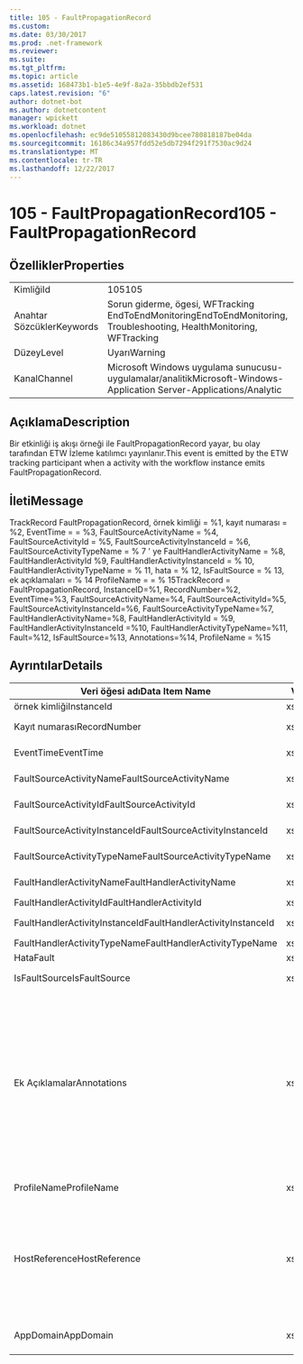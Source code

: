 ```yaml
---
title: 105 - FaultPropagationRecord
ms.custom: 
ms.date: 03/30/2017
ms.prod: .net-framework
ms.reviewer: 
ms.suite: 
ms.tgt_pltfrm: 
ms.topic: article
ms.assetid: 168473b1-b1e5-4e9f-8a2a-35bbdb2ef531
caps.latest.revision: "6"
author: dotnet-bot
ms.author: dotnetcontent
manager: wpickett
ms.workload: dotnet
ms.openlocfilehash: ec9de51055812083430d9bcee780818187be04da
ms.sourcegitcommit: 16186c34a957fdd52e5db7294f291f7530ac9d24
ms.translationtype: MT
ms.contentlocale: tr-TR
ms.lasthandoff: 12/22/2017
---
```

# <a name="105---faultpropagationrecord"></a><span data-ttu-id="6fb33-102">105 - FaultPropagationRecord</span><span class="sxs-lookup"><span data-stu-id="6fb33-102">105 - FaultPropagationRecord</span></span>
## <a name="properties"></a><span data-ttu-id="6fb33-103">Özellikler</span><span class="sxs-lookup"><span data-stu-id="6fb33-103">Properties</span></span>  
  
|||  
|-|-|  
|<span data-ttu-id="6fb33-104">Kimliği</span><span class="sxs-lookup"><span data-stu-id="6fb33-104">Id</span></span>|<span data-ttu-id="6fb33-105">105</span><span class="sxs-lookup"><span data-stu-id="6fb33-105">105</span></span>|  
|<span data-ttu-id="6fb33-106">Anahtar Sözcükler</span><span class="sxs-lookup"><span data-stu-id="6fb33-106">Keywords</span></span>|<span data-ttu-id="6fb33-107">Sorun giderme, ögesi, WFTracking EndToEndMonitoring</span><span class="sxs-lookup"><span data-stu-id="6fb33-107">EndToEndMonitoring, Troubleshooting, HealthMonitoring, WFTracking</span></span>|  
|<span data-ttu-id="6fb33-108">Düzey</span><span class="sxs-lookup"><span data-stu-id="6fb33-108">Level</span></span>|<span data-ttu-id="6fb33-109">Uyarı</span><span class="sxs-lookup"><span data-stu-id="6fb33-109">Warning</span></span>|  
|<span data-ttu-id="6fb33-110">Kanal</span><span class="sxs-lookup"><span data-stu-id="6fb33-110">Channel</span></span>|<span data-ttu-id="6fb33-111">Microsoft Windows uygulama sunucusu-uygulamalar/analitik</span><span class="sxs-lookup"><span data-stu-id="6fb33-111">Microsoft-Windows-Application Server-Applications/Analytic</span></span>|  
  
## <a name="description"></a><span data-ttu-id="6fb33-112">Açıklama</span><span class="sxs-lookup"><span data-stu-id="6fb33-112">Description</span></span>  
 <span data-ttu-id="6fb33-113">Bir etkinliği iş akışı örneği ile FaultPropagationRecord yayar, bu olay tarafından ETW İzleme katılımcı yayınlanır.</span><span class="sxs-lookup"><span data-stu-id="6fb33-113">This event is emitted by the ETW tracking participant when a activity with the workflow instance emits FaultPropagationRecord.</span></span>  
  
## <a name="message"></a><span data-ttu-id="6fb33-114">İleti</span><span class="sxs-lookup"><span data-stu-id="6fb33-114">Message</span></span>  
 <span data-ttu-id="6fb33-115">TrackRecord FaultPropagationRecord, örnek kimliği = %1, kayıt numarası = %2, EventTime = = %3, FaultSourceActivityName = %4, FaultSourceActivityId = %5, FaultSourceActivityInstanceId = %6, FaultSourceActivityTypeName = % 7 ' ye FaultHandlerActivityName = %8,  FaultHandlerActivityId %9, FaultHandlerActivityInstanceId = % 10, FaultHandlerActivityTypeName = % 11, hata = % 12, IsFaultSource = % 13, ek açıklamaları = % 14 ProfileName = = % 15</span><span class="sxs-lookup"><span data-stu-id="6fb33-115">TrackRecord = FaultPropagationRecord, InstanceID=%1, RecordNumber=%2, EventTime=%3, FaultSourceActivityName=%4, FaultSourceActivityId=%5, FaultSourceActivityInstanceId=%6, FaultSourceActivityTypeName=%7, FaultHandlerActivityName=%8,  FaultHandlerActivityId = %9, FaultHandlerActivityInstanceId =%10, FaultHandlerActivityTypeName=%11, Fault=%12, IsFaultSource=%13, Annotations=%14, ProfileName = %15</span></span>  
  
## <a name="details"></a><span data-ttu-id="6fb33-116">Ayrıntılar</span><span class="sxs-lookup"><span data-stu-id="6fb33-116">Details</span></span>  
  
|<span data-ttu-id="6fb33-117">Veri öğesi adı</span><span class="sxs-lookup"><span data-stu-id="6fb33-117">Data Item Name</span></span>|<span data-ttu-id="6fb33-118">Veri öğesi türü</span><span class="sxs-lookup"><span data-stu-id="6fb33-118">Data Item Type</span></span>|<span data-ttu-id="6fb33-119">Açıklama</span><span class="sxs-lookup"><span data-stu-id="6fb33-119">Description</span></span>|  
|--------------------|--------------------|-----------------|  
|<span data-ttu-id="6fb33-120">örnek kimliği</span><span class="sxs-lookup"><span data-stu-id="6fb33-120">InstanceId</span></span>|<span data-ttu-id="6fb33-121">xs:GUID</span><span class="sxs-lookup"><span data-stu-id="6fb33-121">xs:GUID</span></span>|<span data-ttu-id="6fb33-122">İş akışı için örnek kimliği</span><span class="sxs-lookup"><span data-stu-id="6fb33-122">The instance id for the workflow</span></span>|  
|<span data-ttu-id="6fb33-123">Kayıt numarası</span><span class="sxs-lookup"><span data-stu-id="6fb33-123">RecordNumber</span></span>|<span data-ttu-id="6fb33-124">xs:Long</span><span class="sxs-lookup"><span data-stu-id="6fb33-124">xs:long</span></span>|<span data-ttu-id="6fb33-125">Verilmiş kaydı sıra sayısı</span><span class="sxs-lookup"><span data-stu-id="6fb33-125">The sequence number of the emitted record</span></span>|  
|<span data-ttu-id="6fb33-126">EventTime</span><span class="sxs-lookup"><span data-stu-id="6fb33-126">EventTime</span></span>|<span data-ttu-id="6fb33-127">xs: DateTime</span><span class="sxs-lookup"><span data-stu-id="6fb33-127">xs:dateTime</span></span>|<span data-ttu-id="6fb33-128">Olay gösterilen zaman UTC zamanı</span><span class="sxs-lookup"><span data-stu-id="6fb33-128">The time in UTC when the event was emitted</span></span>|  
|<span data-ttu-id="6fb33-129">FaultSourceActivityName</span><span class="sxs-lookup"><span data-stu-id="6fb33-129">FaultSourceActivityName</span></span>|<span data-ttu-id="6fb33-130">xs: String</span><span class="sxs-lookup"><span data-stu-id="6fb33-130">xs:string</span></span>|<span data-ttu-id="6fb33-131">Hataya gösterilen etkinlik adı</span><span class="sxs-lookup"><span data-stu-id="6fb33-131">The name of activity that emitted the fault</span></span>|  
|<span data-ttu-id="6fb33-132">FaultSourceActivityId</span><span class="sxs-lookup"><span data-stu-id="6fb33-132">FaultSourceActivityId</span></span>|<span data-ttu-id="6fb33-133">xs: String</span><span class="sxs-lookup"><span data-stu-id="6fb33-133">xs:string</span></span>|<span data-ttu-id="6fb33-134">Hataya gösterilen etkinlik kimliği</span><span class="sxs-lookup"><span data-stu-id="6fb33-134">The id of the activity that emitted the fault</span></span>|  
|<span data-ttu-id="6fb33-135">FaultSourceActivityInstanceId</span><span class="sxs-lookup"><span data-stu-id="6fb33-135">FaultSourceActivityInstanceId</span></span>|<span data-ttu-id="6fb33-136">xs: String</span><span class="sxs-lookup"><span data-stu-id="6fb33-136">xs:string</span></span>|<span data-ttu-id="6fb33-137">Hataya gösterilen etkinlik örnek kimliği</span><span class="sxs-lookup"><span data-stu-id="6fb33-137">The instance id of the activity that emitted the fault</span></span>|  
|<span data-ttu-id="6fb33-138">FaultSourceActivityTypeName</span><span class="sxs-lookup"><span data-stu-id="6fb33-138">FaultSourceActivityTypeName</span></span>|<span data-ttu-id="6fb33-139">xs: String</span><span class="sxs-lookup"><span data-stu-id="6fb33-139">xs:string</span></span>|<span data-ttu-id="6fb33-140">Hataya gösterilen etkinlik türü</span><span class="sxs-lookup"><span data-stu-id="6fb33-140">The type of the activity that emitted the fault</span></span>|  
|<span data-ttu-id="6fb33-141">FaultHandlerActivityName</span><span class="sxs-lookup"><span data-stu-id="6fb33-141">FaultHandlerActivityName</span></span>|<span data-ttu-id="6fb33-142">xs: String</span><span class="sxs-lookup"><span data-stu-id="6fb33-142">xs:string</span></span>|<span data-ttu-id="6fb33-143">Hataya işleyici etkinliği görünen adı</span><span class="sxs-lookup"><span data-stu-id="6fb33-143">The display name of the fault handler activity</span></span>|  
|<span data-ttu-id="6fb33-144">FaultHandlerActivityId</span><span class="sxs-lookup"><span data-stu-id="6fb33-144">FaultHandlerActivityId</span></span>|<span data-ttu-id="6fb33-145">xs: String</span><span class="sxs-lookup"><span data-stu-id="6fb33-145">xs:string</span></span>|<span data-ttu-id="6fb33-146">Hataya işleyici etkinlik kimliği</span><span class="sxs-lookup"><span data-stu-id="6fb33-146">The id of the fault handler activity</span></span>|  
|<span data-ttu-id="6fb33-147">FaultHandlerActivityInstanceId</span><span class="sxs-lookup"><span data-stu-id="6fb33-147">FaultHandlerActivityInstanceId</span></span>|<span data-ttu-id="6fb33-148">xs: String</span><span class="sxs-lookup"><span data-stu-id="6fb33-148">xs:string</span></span>|<span data-ttu-id="6fb33-149">Hataya işleyici etkinliği örnek kimliği</span><span class="sxs-lookup"><span data-stu-id="6fb33-149">The instance id of the fault handler activity</span></span>|  
|<span data-ttu-id="6fb33-150">FaultHandlerActivityTypeName</span><span class="sxs-lookup"><span data-stu-id="6fb33-150">FaultHandlerActivityTypeName</span></span>|<span data-ttu-id="6fb33-151">xs: String</span><span class="sxs-lookup"><span data-stu-id="6fb33-151">xs:string</span></span>|<span data-ttu-id="6fb33-152">Hataya işleyici etkinlik türü</span><span class="sxs-lookup"><span data-stu-id="6fb33-152">The type of the fault handler activity</span></span>|  
|<span data-ttu-id="6fb33-153">Hata</span><span class="sxs-lookup"><span data-stu-id="6fb33-153">Fault</span></span>|<span data-ttu-id="6fb33-154">xs: String</span><span class="sxs-lookup"><span data-stu-id="6fb33-154">xs:string</span></span>|<span data-ttu-id="6fb33-155">Hata ayrıntıları</span><span class="sxs-lookup"><span data-stu-id="6fb33-155">The fault details</span></span>|  
|<span data-ttu-id="6fb33-156">IsFaultSource</span><span class="sxs-lookup"><span data-stu-id="6fb33-156">IsFaultSource</span></span>|<span data-ttu-id="6fb33-157">xs:unsignedByte</span><span class="sxs-lookup"><span data-stu-id="6fb33-157">xs:unsignedByte</span></span>|<span data-ttu-id="6fb33-158">Olay arıza kaynağından yayılan, gösterir</span><span class="sxs-lookup"><span data-stu-id="6fb33-158">Indicates if the event was emitted from the fault source</span></span>|  
|<span data-ttu-id="6fb33-159">Ek Açıklamalar</span><span class="sxs-lookup"><span data-stu-id="6fb33-159">Annotations</span></span>|<span data-ttu-id="6fb33-160">xs: String</span><span class="sxs-lookup"><span data-stu-id="6fb33-160">xs:string</span></span>|<span data-ttu-id="6fb33-161">Bu olay için eklenen ek açıklamalar.</span><span class="sxs-lookup"><span data-stu-id="6fb33-161">The annotations that were added to this event.</span></span>  <span data-ttu-id="6fb33-162">Değerleri bir xml öğesi biçimde depolanır \<öğeleri >\< öğe adı "annotationName" type="System.String =" > annotationValue\</Madde > \< /öğelerini >.</span><span class="sxs-lookup"><span data-stu-id="6fb33-162">The values are stored in an xml element in the format \<items>\< item  name = "annotationName" type="System.String">annotationValue\</item>\</items>.</span></span>  <span data-ttu-id="6fb33-163">Ek açıklama dizesi içeriyorsa belirtilmişse \<öğeleri / >.</span><span class="sxs-lookup"><span data-stu-id="6fb33-163">If no annotations are specified then the string contains \<items/>.</span></span> <span data-ttu-id="6fb33-164">ETW olay boyutu ETW arabellek boyutu veya bir ETW olayı için en fazla yükü sınırlıdır.</span><span class="sxs-lookup"><span data-stu-id="6fb33-164">The ETW event size is limited by the ETW buffer size or the max payload for an ETW event.</span></span> <span data-ttu-id="6fb33-165">Olay boyutu ETW sınırlarını aşıyor sonra olay ek açıklamalar bırakarak ve ek açıklama değeri ile değiştirerek kesilir \<öğeleri >...  \< /öğelerini >.</span><span class="sxs-lookup"><span data-stu-id="6fb33-165">If the size of the event exceeds the ETW limits, then the event is truncated by dropping the annotations and replacing the annotation value with \<items>...\</items>.</span></span>|  
|<span data-ttu-id="6fb33-166">ProfileName</span><span class="sxs-lookup"><span data-stu-id="6fb33-166">ProfileName</span></span>|<span data-ttu-id="6fb33-167">xs: String</span><span class="sxs-lookup"><span data-stu-id="6fb33-167">xs:string</span></span>|<span data-ttu-id="6fb33-168">Adı veya gösterilmesini bu olay sonuçlandı izleme profili</span><span class="sxs-lookup"><span data-stu-id="6fb33-168">The name or the tracking profile that resulted in this event being emitted</span></span>|  
|<span data-ttu-id="6fb33-169">HostReference</span><span class="sxs-lookup"><span data-stu-id="6fb33-169">HostReference</span></span>|<span data-ttu-id="6fb33-170">xs: String</span><span class="sxs-lookup"><span data-stu-id="6fb33-170">xs:string</span></span>|<span data-ttu-id="6fb33-171">Bu alan, barındırılan web hizmetleri için web hiyerarşi hizmetinde benzersiz olarak tanımlar.</span><span class="sxs-lookup"><span data-stu-id="6fb33-171">For web hosted services, this field uniquely identifies the service in the web hierarchy.</span></span>  <span data-ttu-id="6fb33-172">Biçimi olarak tanımlanan ' Web sitesi adı uygulamanın sanal yolu &#124; Hizmet sanal yolu &#124; ServiceName' örnek: ' varsayılan Web sitesi/CalculatorApplication, #124;/CalculatorService.svc &#124; CalculatorService'</span><span class="sxs-lookup"><span data-stu-id="6fb33-172">Its format is defined as 'Web Site Name Application Virtual Path&#124;Service Virtual Path&#124;ServiceName' Example: 'Default Web Site/CalculatorApplication&#124;/CalculatorService.svc&#124;CalculatorService'</span></span>|  
|<span data-ttu-id="6fb33-173">AppDomain</span><span class="sxs-lookup"><span data-stu-id="6fb33-173">AppDomain</span></span>|<span data-ttu-id="6fb33-174">xs: String</span><span class="sxs-lookup"><span data-stu-id="6fb33-174">xs:string</span></span>|<span data-ttu-id="6fb33-175">AppDomain.CurrentDomain.FriendlyName tarafından döndürülen dize.</span><span class="sxs-lookup"><span data-stu-id="6fb33-175">The string returned by AppDomain.CurrentDomain.FriendlyName.</span></span>|
